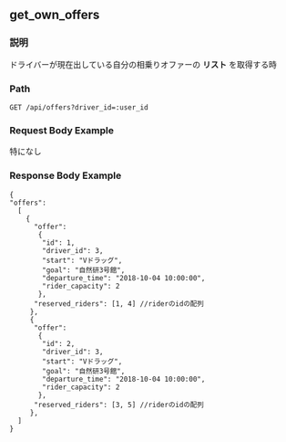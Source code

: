 ## get_own_offers

### 説明
ドライバーが現在出している自分の相乗りオファーの **リスト** を取得する時

### Path
```
GET /api/offers?driver_id=:user_id
```

### Request Body Example
特になし

### Response Body Example
```
{ 
"offers":
  [
    {
      "offer": 
       {
        "id": 1,
        "driver_id": 3,
        "start": "Vドラッグ",
        "goal": "自然研3号館", 
        "departure_time": "2018-10-04 10:00:00",
        "rider_capacity": 2
       },
      "reserved_riders": [1, 4] //riderのidの配列
     },
     {
      "offer": 
       {
        "id": 2,
        "driver_id": 3,
        "start": "Vドラッグ",
        "goal": "自然研3号館", 
        "departure_time": "2018-10-04 10:00:00",
        "rider_capacity": 2
       },
      "reserved_riders": [3, 5] //riderのidの配列
     },
  ]
}
```

